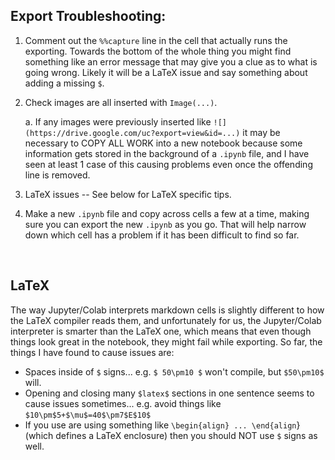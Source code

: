 ## Export Troubleshooting:
1. Comment out the `%%capture` line in the cell that actually runs the exporting. Towards the bottom of the whole thing you might find something like an error message that may give you a clue as to what is going wrong. Likely it will be a LaTeX issue and say something about adding a missing `$`. 

2. Check images are all inserted with `Image(...)`. 

    a. If any images were previously inserted like `![](https://drive.google.com/uc?export=view&id=...)` it may be necessary to COPY ALL WORK into a new notebook because some information gets stored in the background of a `.ipynb` file, and I have seen at least 1 case of this causing problems even once the offending line is removed.

3. LaTeX issues -- See below for LaTeX specific tips.

4. Make a new `.ipynb` file and copy across cells a few at a time, making sure you can export the new `.ipynb` as you go. That will help narrow down which cell has a problem if it has been difficult to find so far. 

<br>

## LaTeX
The way Jupyter/Colab interprets markdown cells is slightly different to how the LaTeX compiler reads them, and unfortunately for us, the Jupyter/Colab interpreter is smarter than the LaTeX one, which means that even though things look great in the notebook, they might fail while exporting. 
So far, the things I have found to cause issues are:
* Spaces inside of `$` signs... e.g. `$ 50\pm10 $` won't compile, but `$50\pm10$` will. 
* Opening and closing many `$latex$` sections in one sentence seems to cause issues sometimes... e.g. avoid things like `$10\pm$5+$\mu$=40$\pm7$E$10$`
* If you use are using something like `\begin{align} ... \end{align`} (which defines a LaTeX enclosure) then you should NOT use `$` signs as well.
